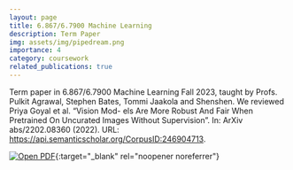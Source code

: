 ```yaml
---
layout: page
title: 6.867/6.7900 Machine Learning
description: Term Paper
img: assets/img/pipedream.png
importance: 4
category: coursework
related_publications: true
---
```


Term paper in 6.867/6.7900 Machine Learning Fall 2023, taught by Profs. Pulkit Agrawal, Stephen Bates, Tommi Jaakola and Shenshen. We reviewed Priya Goyal et al. “Vision Mod-
els Are More Robust And Fair When Pretrained On Uncurated Images Without Supervision”. In: ArXiv abs/2202.08360 (2022). URL: https://api.semanticscholar.org/CorpusID:246904713.

[![Open PDF](https://img.icons8.com/color/48/000000/pdf-2.png)](https://saqzhao.github.io/assets/pdf/6_7900_Term_Paper.pdf){:target="_blank" rel="noopener noreferrer"}
